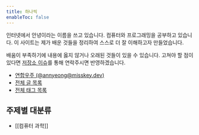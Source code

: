 ```yaml
---
title: 하나씩
enableToc: false
---
```


인터넷에서 안녕이라는 이름을 쓰고 있습니다.
컴퓨터와 프로그래밍을 공부하고 있습니다.
이 사이트는 제가 배운 것들을 정리하여 스스로 더 잘 이해하고자 만들었습니다.

배움이 부족하기에 내용에 옳지 않거나 오래된 것들이 있을 수 있습니다.
고쳐야 할 점이 있다면 [저장소 이슈](https://github.com/nyeong/hanassig/issues/new)를
통해 연락주시면 반영하겠습니다.

- [연합우주 (@annyeong@misskey.dev)](https://misskey.dev/@annyeong)
- [전체 글 목록](/notes)
- [전체 태그 목록](/tags)

## 주제별 대분류

- [[컴퓨터 과학]]